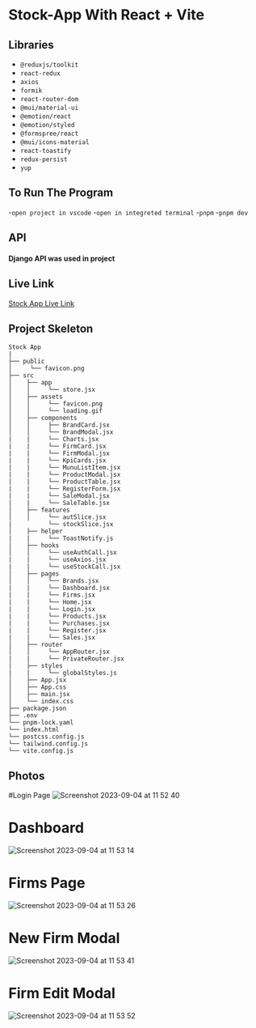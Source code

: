 # Stock-App With React + Vite

## Libraries
- `@reduxjs/toolkit`
- `react-redux`
- `axios`
- `formik`
- `react-router-dom`
- `@mui/material-ui`
- `@emotion/react`
- `@emotion/styled`
- `@formspree/react`
- `@mui/icons-material`
- `react-toastify`
- `redux-persist`
- `yup`

## To Run The Program
-`open project in vscode`
-`open in integreted terminal`
-`pnpm`
-`pnpm dev`

## API
<h4>Django API was used in project</h4>

## Live Link
<a href="https://redux-stock-app.vercel.app" target="_blank">Stock App Live Link</a>


## Project Skeleton

```
Stock App
|
├── public
│     └── favicon.png
├── src
│    ├── app
│    │     └── store.jsx
│    ├── assets
│    │     └── favicon.png
│    │     └── loading.gif
│    ├── components
│    │     ├── BrandCard.jsx
│    │     └── BrandModal.jsx
|    |     └── Charts.jsx
|    |     └── FirmCard.jsx
|    |     └── FirmModal.jsx
|    |     └── KpiCards.jsx
|    |     └── MunuListItem.jsx
|    |     └── ProductModal.jsx
|    |     └── ProductTable.jsx
|    |     └── RegisterForm.jsx
|    |     └── SaleModal.jsx
|    |     └── SaleTable.jsx
│    ├── features
│    │     └── autSlice.jsx
|          └── stockSlice.jsx
│    ├── helper
|    |     └── ToastNotify.js
│    ├── hooks
│    │     └── useAuthCall.jsx
|    |     └── useAxios.jsx
|    |     └── useStockCall.jsx
│    ├── pages
│    │     └── Brands.jsx
|    |     └── Dashboard.jsx
|    |     └── Firms.jsx
|    |     └── Home.jsx
|    |     └── Login.jsx
|    |     └── Products.jsx
|    |     └── Purchases.jsx
|    |     └── Register.jsx
|    |     └── Sales.jsx
│    ├── router
│    │     └── AppRouter.jsx
|    |     └── PrivateRouter.jsx
│    ├── styles
|    |     └── globalStyles.js
│    ├── App.jsx
│    ├── App.css
│    ├── main.jsx
│    └── index.css
├── package.json
├── .env
└── pnpm-lock.yaml
└── index.html
└── postcss.config.js
└── tailwind.config.js
└── vite.config.js
```

## Photos

#Login Page
![Screenshot 2023-09-04 at 11 52 40](https://github.com/koraykoksal/StockApp_Redux/assets/88422590/d5c350ff-b75a-4915-a5b7-135743151396)

# Dashboard
![Screenshot 2023-09-04 at 11 53 14](https://github.com/koraykoksal/StockApp_Redux/assets/88422590/ca85e69e-97d0-4677-b756-513f078ef878)

# Firms Page
![Screenshot 2023-09-04 at 11 53 26](https://github.com/koraykoksal/StockApp_Redux/assets/88422590/b6ced0b0-663d-4430-8f8d-f807a263de0c)

# New Firm Modal
![Screenshot 2023-09-04 at 11 53 41](https://github.com/koraykoksal/StockApp_Redux/assets/88422590/fc7e6b9d-9f0a-4c8b-8b58-34791e87ec07)

# Firm Edit Modal
![Screenshot 2023-09-04 at 11 53 52](https://github.com/koraykoksal/StockApp_Redux/assets/88422590/5326021f-ff56-44dd-914d-a99a0a600c6e)












